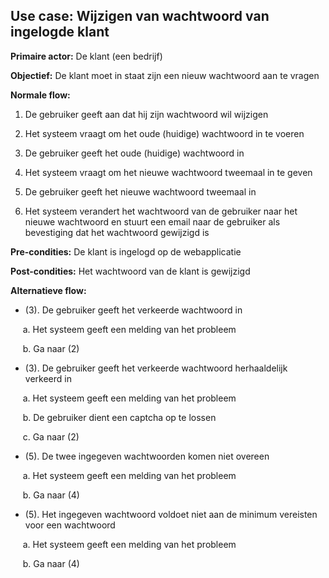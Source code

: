 ## Use case: Wijzigen van wachtwoord van ingelogde klant

**Primaire actor:** De klant (een bedrijf)

**Objectief:** De klant moet in staat zijn een nieuw wachtwoord aan te vragen

**Normale flow:**


1. De gebruiker geeft aan dat hij zijn wachtwoord wil wijzigen

2. Het systeem vraagt om het oude (huidige) wachtwoord in te voeren

3. De gebruiker geeft het oude (huidige) wachtwoord in

4. Het systeem vraagt om het nieuwe wachtwoord tweemaal in te geven

5. De gebruiker geeft het nieuwe wachtwoord tweemaal in

6. Het systeem verandert het wachtwoord van de gebruiker naar het nieuwe wachtwoord en stuurt een email naar de gebruiker als bevestiging dat het wachtwoord gewijzigd is

**Pre-condities:** De klant is ingelogd op de webapplicatie

**Post-condities:** Het wachtwoord van de klant is gewijzigd 

**Alternatieve flow:**
* (3). De gebruiker geeft het verkeerde wachtwoord in
 
&nbsp;&nbsp;&nbsp;&nbsp; a. Het systeem geeft een melding van het probleem

&nbsp;&nbsp;&nbsp;&nbsp; b. Ga naar (2)

* (3). De gebruiker geeft het verkeerde wachtwoord herhaaldelijk verkeerd in 

&nbsp;&nbsp;&nbsp;&nbsp; a. Het systeem geeft een melding van het probleem

&nbsp;&nbsp;&nbsp;&nbsp; b. De gebruiker dient een captcha op te lossen

&nbsp;&nbsp;&nbsp;&nbsp; c. Ga naar (2)

* (5). De twee ingegeven wachtwoorden komen niet overeen

&nbsp;&nbsp;&nbsp;&nbsp; a. Het systeem geeft een melding van het probleem

&nbsp;&nbsp;&nbsp;&nbsp; b. Ga naar (4)

* (5). Het ingegeven wachtwoord voldoet niet aan de minimum vereisten voor een wachtwoord

&nbsp;&nbsp;&nbsp;&nbsp; a. Het systeem geeft een melding van het probleem

&nbsp;&nbsp;&nbsp;&nbsp; b. Ga naar (4)
